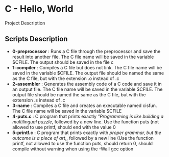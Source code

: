 <h1>C - Hello, World</h1>
<p>Project Description</p>
<h2>Scripts Description</h2>
<ul>
<li><strong>0-preprocessor</strong> : Runs a C file through the preprocessor and save the result into another file. The C file name will be saved in the variable $CFILE. The output should be saved in the file c</li>
<li><strong>1-compiler</strong> : Compiles a C file but does not link. The C file name will be saved in the variable $CFILE. The output file should be named the same as the C file, but with the extension .o instead of .c</li>
<li><strong>2-assembler</strong> : Generates the assembly code of a C code and save it in an output file. The C file name will be saved in the variable $CFILE. The output file should be named the same as the C file, but with the extension .s instead of .c</li>
<li><strong>3-name</strong> : Compiles a C file and creates an executable named cisfun. The C file name will be saved in the variable $CFILE</li>
<li><strong>4-puts.c</strong> : C program that prints exactly <em>"Programming is like building a multilingual puzzle</em>, followed by a new line. Use the function puts (not allowed to use printf, should end with the value 0</li>
<li><strong>5-printf.c</strong> : C program that prints exactly with <em>proper grammar, but the outcome is a piece of art,</em>, followed by a new line (Use the function printf, not allowed to use the function puts, should return 0, should compile without warning when using the -Wall gcc option</li>
</ul>
